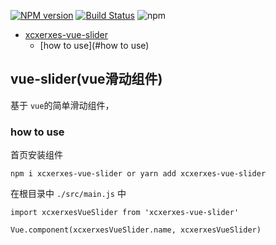 

 [![NPM version](https://img.shields.io/npm/v/xcxerxes-vue-slider.svg)](https://www.npmjs.com/package/xcxerxes-vue-slider.svg)
[![Build Status](https://travis-ci.org/XcXerxes/xcxerxes-vue-slider.svg)](https://travis-ci.org/XcXerxes/xcxerxes-vue-slider.svg)
![npm](https://img.shields.io/npm/l/xcxerxes-vue-slider.svg)


* [xcxerxes-vue-slider](#vue-slider)
  * [how to use](#how to use)

## vue-slider(vue滑动组件)

基于 `vue`的简单滑动组件，

### how to use

首页安装组件

```
npm i xcxerxes-vue-slider or yarn add xcxerxes-vue-slider
```

在根目录中 `./src/main.js` 中

```
import xcxerxesVueSlider from 'xcxerxes-vue-slider'

Vue.component(xcxerxesVueSlider.name, xcxerxesVueSlider)
```
